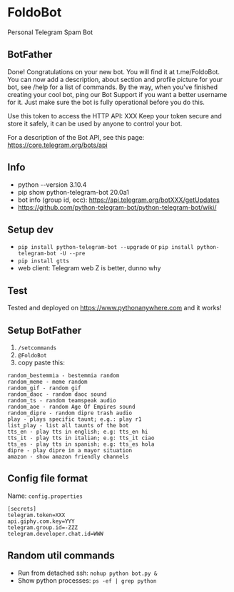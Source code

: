 # FoldoBot

Personal Telegram Spam Bot

## BotFather

Done! Congratulations on your new bot. You will find it at t.me/FoldoBot. You can now add a description, about section
and profile picture for your bot, see /help for a list of commands. By the way, when you've finished creating your cool
bot, ping our Bot Support if you want a better username for it. Just make sure the bot is fully operational before you
do this.

Use this token to access the HTTP API:
XXX
Keep your token secure and store it safely, it can be used by anyone to control your bot.

For a description of the Bot API, see this page: https://core.telegram.org/bots/api

## Info

+ python --version 3.10.4
+ pip show python-telegram-bot 20.0a1
+ bot info (group id, ecc): https://api.telegram.org/botXXX/getUpdates
+ https://github.com/python-telegram-bot/python-telegram-bot/wiki/

## Setup dev

+ ```pip install python-telegram-bot --upgrade``` or ```pip install python-telegram-bot -U --pre```
+ ```pip install gtts```
+ web client: Telegram web Z is better, dunno why

## Test

Tested and deployed on https://www.pythonanywhere.com and it works!

## Setup BotFather

1. ```/setcommands```
2. ```@FoldoBot```
3. copy paste this:

```
random_bestemmia - bestemmia random
random_meme - meme random
random_gif - random gif
random_daoc - random daoc sound
random_ts - random teamspeak audio
random_aoe - random Age Of Empires sound
random_dipre - random dipre trash audio
play - plays specific taunt; e.g.: play r1
list_play - list all taunts of the bot
tts_en - play tts in english; e.g: tts_en hi
tts_it - play tts in italian; e.g: tts_it ciao
tts_es - play tts in spanish; e.g: tts_es hola
dipre - play dipre in a mayor situation
amazon - show amazon friendly channels
```

## Config file format

Name: ```config.properties```

```
[secrets]
telegram.token=XXX
api.giphy.com.key=YYY
telegram.group.id=-ZZZ
telegram.developer.chat.id=WWW
```

## Random util commands

+ Run from detached ssh: ```nohup python bot.py &```
+ Show python processes: ```ps -ef | grep python```
